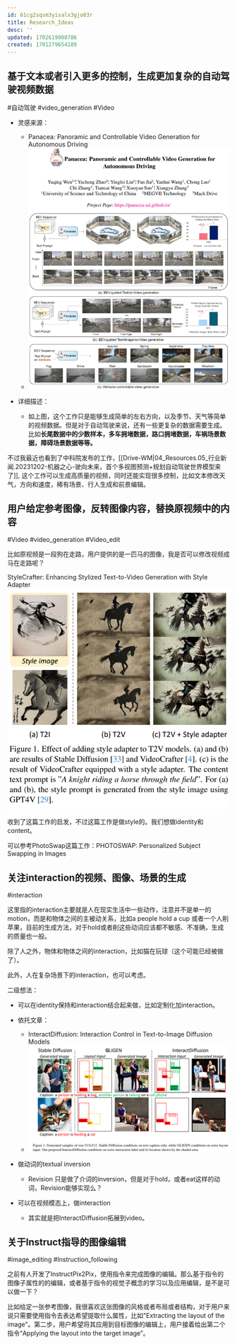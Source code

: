```yaml
---
id: 61cg2sqsm3yisalx3gjo03r
title: Research_Ideas
desc: ''
updated: 1702619908786
created: 1701279654189
---
```



## **基于文本或者引入更多的控制，生成更加复杂的自动驾驶视频数据**
#自动驾驶
#video_generation
#Video
* 灵感来源：
  * Panacea: Panoramic and Controllable Video Generation for Autonomous Driving
  * ![图 6](assets/images/19d087c22ecb8efb5322cc8bf11431555a67fff6bf48dd7f86b02d0e6983e148.png)  

* 详细描述：
  * 如上图，这个工作只是能够生成简单的左右方向，以及季节、天气等简单的视频数据。但是对于自动驾驶来说，还有一些更复杂的数据需要生成。比如**长尾数据中的少数样本，多车拥堵数据，路口拥堵数据，车祸场景数据，障碍场景数据等等。**


不过我最近也看到了中科院发布的工作，[[Drive-WM|04_Resources.05_行业新闻.20231202-机器之心-驶向未来，首个多视图预测+规划自动驾驶世界模型来了]], 这个工作可以生成高质量的视频，同时还能实现很多控制，比如文本修改天气，方向和速度，稀有场景、行人生成和前景编辑。



## **用户给定参考图像，反转图像内容，替换原视频中的内容**

#Video
#video_generation
#Video_edit

比如原视频是一段狗在走路，用户提供的是一匹马的图像，我是否可以修改视频成马在走路呢？

StyleCrafter: Enhancing Stylized Text-to-Video Generation with Style Adapter
![图 0](assets/images/72c90c853c01b3102244e437e3f01a7003ad41bbcb9c581fb94e687c7c48fbb1.png)  

收到了这篇工作的启发，不过这篇工作是做style的。我们想做identity和content。

可以参考PhotoSwap这篇工作：PHOTOSWAP: Personalized Subject Swapping in Images




## 关注interaction的视频、图像、场景的生成

#interaction

这里指的interaction主要就是人在现实生活中一些动作，注意并不是单一的motion，而是和物体之间的主被动关系，比如a people hold a cup 或者一个人削苹果，目前的生成方法，对于hold或者削这些动词应该都不敏感、不准确，生成的质量也一般。

除了人之外，物体和物体之间的interaction，比如猫在玩球（这个可能已经被做了）。

此外，人在复杂场景下的interaction，也可以考虑。

二级想法：

* 可以在identity保持和interaction结合起来做，比如定制化加interaction。
* 依托文章：
  * InteractDiffusion: Interaction Control in Text-to-Image Diffusion Models
  * ![图 4](assets/images/ca4c038049a9a897f01d45625e44bd289619b427d73d06513d2e6a0ae22d6fd9.png)  


* 做动词的textual inversion
  * Revision 只是做了介词的inversion，但是对于hold，或者eat这样的动词，Revision能够实现么？

* 可以在视频模态上，做interaction
  * 其实就是把InteractDiffusion拓展到video。


## 关于Instruct指导的图像编辑
#image_editing
#Instruction_following

之前有人开发了InstructPix2Pix，使用指令来完成图像的编辑。那么基于指令的图像子属性的的编辑，或者基于指令的视觉子概念的学习以及应用编辑，是不是可以做一下？

比如给定一张参考图像，我很喜欢这张图像的风格或者布局或者结构，对于用户来说只需要使用指令去表达希望提取什么属性，比如"Extracting the layout of the image"。第二步，用户希望将其应用到目标图像的编辑上，用户接着给出第二个指令“Applying the layout into the target image”。

